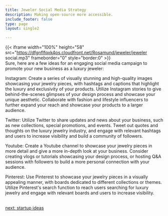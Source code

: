 ```yaml
---
title: Jeweler Social Media Strategy
description: Making open-source more accessible.
include_footer: false
type: page
layout: single2

---
```


{{< iframe width="100%" height="58" src="https://dfgnflfqxk4ps.cloudfront.net/Rosamund/jeweler/jeweler social.mp3" frameborder="0" style="border:0" >}}<br>
Sure, here are a few ideas for an engaging social media campaign to promote your new business as a luxury jeweler:

Instagram: Create a series of visually stunning and high-quality images showcasing your jewelry pieces, with hashtags and captions that highlight the luxury and exclusivity of your products. Utilize Instagram stories to give behind-the-scenes glimpses of your design process and showcase your unique aesthetic. Collaborate with fashion and lifestyle influencers to further expand your reach and showcase your products to a larger audience.

Twitter: Utilize Twitter to share updates and news about your business, such as new collections, special promotions, and events. Tweet out quotes and thoughts on the luxury jewelry industry, and engage with relevant hashtags and users to increase visibility and build a community of followers.

Youtube: Create a Youtube channel to showcase your jewelry pieces in more detail and give a more in-depth look at your business. Consider creating vlogs or tutorials showcasing your design process, or hosting Q&A sessions with followers to build a more personal connection with your audience.

Pinterest: Use Pinterest to showcase your jewelry pieces in a visually appealing manner, with boards dedicated to different collections or themes. Utilize Pinterest's search function to reach users searching for luxury jewelry and engage with relevant boards and users to increase visibility.

<br>
<a href="https://workdojos.com/jeweler/startup">next: startup ideas</a>
</p>